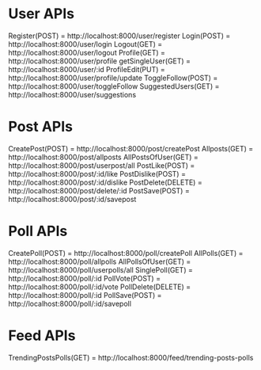 # User APIs
Register(POST) = http://localhost:8000/user/register
Login(POST) = http://localhost:8000/user/login
Logout(GET) = http://localhost:8000/user/logout
Profile(GET) = http://localhost:8000/user/profile
getSingleUser(GET) = http://localhost:8000/user/:id
ProfileEdit(PUT) = http://localhost:8000/user/profile/update
ToggleFollow(POST) = http://localhost:8000/user/toggleFollow
SuggestedUsers(GET) = http://localhost:8000/user/suggestions


# Post APIs
CreatePost(POST) = http://localhost:8000/post/createPost
Allposts(GET) = http://localhost:8000/post/allposts
AllPostsOfUser(GET) = http://localhost:8000/post/userpost/all
PostLike(POST) = http://localhost:8000/post/:id/like
PostDislike(POST) = http://localhost:8000/post/:id/dislike
PostDelete(DELETE) = http://localhost:8000/post/delete/:id
PostSave(POST) = http://localhost:8000/post/:id/savepost

# Poll APIs
CreatePoll(POST) = http://localhost:8000/poll/createPoll
AllPolls(GET) = http://localhost:8000/poll/allpolls
AllPollsOfUser(GET) = http://localhost:8000/poll/userpolls/all
SinglePoll(GET) = http://localhost:8000/poll/:id
PollVote(POST) = http://localhost:8000/poll/:id/vote
PollDelete(DELETE) = http://localhost:8000/poll/:id
PollSave(POST) = http://localhost:8000/poll/:id/savepoll

# Feed APIs
TrendingPostsPolls(GET) = http://localhost:8000/feed/trending-posts-polls

